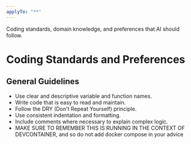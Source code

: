 ```yaml
---
applyTo: "**"
---
```


Coding standards, domain knowledge, and preferences that AI should follow.

# Coding Standards and Preferences

## General Guidelines

- Use clear and descriptive variable and function names.
- Write code that is easy to read and maintain.
- Follow the DRY (Don't Repeat Yourself) principle.
- Use consistent indentation and formatting.
- Include comments where necessary to explain complex logic.
- MAKE SURE TO REMEMBER THIS IS RUNNING IN THE CONTEXT OF DEVCONTAINER, and so do not add docker compose in your advice
